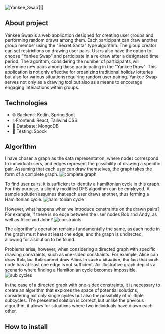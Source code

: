 ![Yankee_Swap🎅🏻](https://github.com/kondziet/yankee-swap/assets/86203980/78c4306b-5f1b-4644-9cb6-3acb44d76149)

## About project

Yankee Swap is a web application designed for creating user groups and performing random draws among them. Each participant can draw another group member using the "Secret Santa" type algorithm. The group creator can set restrictions on drawing user pairs. Users also have the option to choose "Yankee Swap" and participate in a re-draw after a designated time period. The algorithm, considering the number of participants, will determine new pairs among those participating in the "Yankee Draw". This application is not only effective for organizing traditional holiday lotteries but also for various situations requiring random user pairing. Yankee Swap serves not only as a drawing tool but also as a means to encourage engaging interactions within groups.

## Technologies

* 🌐 Backend: Kotlin, Spring Boot
* ✨Frontend: React, Tailwind CSS
* 💾 Database: MongoDB
* 🧪 Testing: Spock

## Algorithm

I have chosen a graph as the data representation, where nodes correspond to individual users, and edges represent the possibility of drawing a specific pair. Assuming that each user can draw themselves, the graph takes the form of a complete graph.
![complete graph](https://github.com/kondziet/yankee-swap/assets/86203980/8be8b7e4-888d-43ba-87b7-48f69c2cca83)

To find user pairs, it is sufficient to identify a Hamiltonian cycle in this graph. For this purpose, a slightly modified DFS algorithm can be employed. A sample solution assumes that each user draws another, thus forming a Hamiltonian cycle.
![hamiltonian cycle](https://github.com/kondziet/yankee-swap/assets/86203980/1d311c0e-b9ef-4a18-b56e-df20b85e272c)

However, what happens when we introduce constraints on the drawn pairs? For example, if there is no edge between the user nodes Bob and Andy, as well as Alice and John?
![constraints](https://github.com/kondziet/yankee-swap/assets/86203980/e5aca1fc-74fd-4090-b49d-7f95db389069)

The algorithm's operation remains fundamentally the same, as each node in the graph must have at least one edge, and the graph is undirected, allowing for a solution to be found.

Problems arise, however, when considering a directed graph with specific drawing constraints, such as one-sided constraints. For example, Alice can draw Bob, but Bob cannot draw Alice. In such a situation, the fact that each node has at least one edge is not sufficient. An illustrative graph depicts a scenario where finding a Hamiltonian cycle becomes impossible.
![sub cycles](https://github.com/kondziet/yankee-swap/assets/86203980/09f10d34-25ef-4a80-93ba-c46975f49bcb)

In the case of a directed graph with one-sided constraints, it is necessary to create an algorithm that explores the space of potential solutions, considering not only single cycles but also the possibility of multiple subcycles. The presented solution is correct, but unlike the previous algorithm, it allows for situations where two individuals have drawn each other.


## How to install
